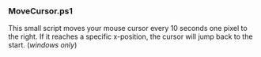 ### MoveCursor.ps1

This small script moves your mouse cursor every 10 seconds one pixel to the right. If it reaches a specific x-position, the cursor will jump back to the start. (_windows only_)

